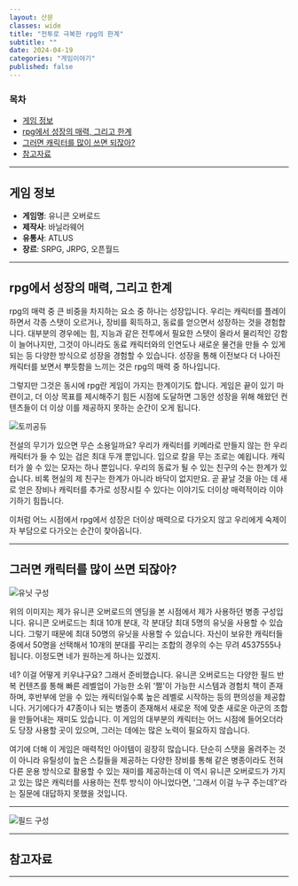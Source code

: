 ```yaml
---
layout: 산문
classes: wide
title: "전투로 극복한 rpg의 한계"
subtitle: ""
date: 2024-04-19
categories: "게임이야기"
published: false
---
```


### 목차

- [게임 정보](#게임-정보)
- [rpg에서 성장의 매력, 그리고 한계](#rpg에서-성장의-매력-그리고-한계)
- [그러면 캐릭터를 많이 쓰면 되잖아?](#그러면-캐릭터를-많이-쓰면-되잖아)
- [참고자료](#참고자료)

---

## 게임 정보

- **게임명**: 유니콘 오버로드
- **제작사**: 바닐라웨어
- **유통사**: ATLUS
- **장르**: SRPG, JRPG, 오픈월드

---

## rpg에서 성장의 매력, 그리고 한계

rpg의 매력 중 큰 비중을 차지하는 요소 중 하나는 성장입니다. 우리는 캐릭터를 플레이 하면서 각종 스탯이 오르거나, 장비를 획득하고, 동료를 얻으면서 성장하는 것을 경험합니다. 대부분의 경우에는 힘, 지능과 같은 전투에서 필요한 스탯이 올라서 물리적인 강함이 늘어나지만, 그것이 아니라도 동료 캐릭터와의 인연도나 새로운 물건을 만들 수 있게 되는 등 다양한 방식으로 성장을 경험할 수 있습니다. 성장을 통해 이전보다 더 나아진 캐릭터를 보면서 뿌듯함을 느끼는 것은 rpg의 매력 중 하나입니다.

그렇지만 그것은 동시에 rpg란 게임이 가지는 한계이기도 합니다. 게임은 끝이 있기 마련이고, 더 이상 목표를 제시해주기 힘든 시점에 도달하면 그동안 성장을 위해 해왔던 컨텐츠들이 더 이상 이를 제공하지 못하는 순간이 오게 됩니다.

![토끼공듀](https://i.namu.wiki/i/RuVq_fIkWuGcG9lq9h_ugJYQO9EyYLRYVZlNH2FRqkOFDaQ9CeqeHjQr0h5dCE1djxbJCsA8bsfXX4tZ3L_qgg.webp)

전설의 무기가 있으면 무슨 소용일까요? 우리가 캐릭터를 키메라로 만들지 않는 한 우리 캐릭터가 들 수 있는 검은 최대 두개 뿐입니다. 입으로 칼을 무는 조로는 예욉니다. 캐릭터가 쓸 수 있는 모자는 하나 뿐입니다. 우리의 동료가 될 수 있는 친구의 수는 한계가 있습니다. 비록 현실의 제 친구는 한계가 아니라 바닥이 없지만요. 곧 끝날 것을 아는 데 새로 얻은 장비나 캐릭터를 추가로 성장시킬 수 있다는 이야기도 더이상 매력적이라 이야기하기 힘듭니다.

이처럼 어느 시점에서 rpg에서 성장은 더이상 매력으로 다가오지 않고 우리에게 숙제이자 부담으로 다가오는 순간이 찾아옵니다.

---

## 그러면 캐릭터를 많이 쓰면 되잖아?

![유닛 구성](/images/전투로%20극복한%20rpg의%20한계/유닛%20리스트.jpg)

위의 이미지는 제가 유니콘 오버로드의 엔딩을 본 시점에서 제가 사용하던 병종 구성입니다. 유니콘 오버로드는 최대 10개 분대, 각 분대당 최대 5명의 유닛을 사용할 수 있습니다. 그렇기 때문에 최대 50명의 유닛을 사용할 수 있습니다. 자신이 보유한 캐릭터들 중에서 50명을 선택해서 10개의 분대를 꾸리는 조합의 경우의 수는 무려 4537555나 됩니다. 이정도면 네가 원하는게 하나는 있겠지.

네? 이걸 어떻게 키우냐구요? 그래서 준비했습니다. 유니콘 오버로드는 다양한 필드 반복 컨텐츠를 통해 빠른 레벨업이 가능한 소위 '쩔'이 가능한 시스템과 경험치 책이 존재하며, 후반부에 얻을 수 있는 캐릭터일수록 높은 레벨로 시작하는 등의 편의성을 제공합니다. 거기에다가 47종이나 되는 병종이 존재해서 새로운 적에 맞춘 새로운 아군의 조합을 만들어내는 재미도 있습니다. 이 게임의 대부분의 캐릭터는 어느 시점에 들어오더라도 당장 사용할 곳이 있으며, 그러는 데에는 많은 노력이 필요하지 않습니다.

여기에 더해 이 게임은 매력적인 아이템이 굉장히 많습니다. 단순히 스탯을 올려주는 것이 아니라 유틸성이 높은 스킬들을 제공하는 다양한 장비를 통해 같은 병종이라도 전혀 다른 운용 방식으로 활용할 수 있는 재미를 제공하는데 이 역시 유니콘 오버로드가 가지고 있는 많은 캐릭터를 사용하는 전투 방식이 아니었다면, '그래서 이걸 누구 주는데?'라는 질문에 대답하지 못했을 것입니다.

---

![필드 구성](/images/전투로%20극복한%20rpg의%20한계/필드%20구성.jpg)

---

## 참고자료

---
